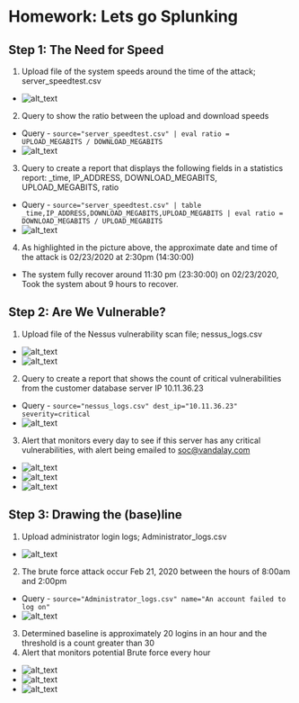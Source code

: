 # Homework: Lets go Splunking
## Step 1: The Need for Speed
1. Upload file of the system speeds around the time of the attack; server_speedtest.csv
- ![alt_text](HW18/image1.png)
2. Query to show the ratio between the upload and download speeds
- Query - `source="server_speedtest.csv" | eval ratio = UPLOAD_MEGABITS / DOWNLOAD_MEGABITS`
- ![alt_text](HW18/image2.png)
3. Query to create a report that displays the following fields in a statistics report: _time, IP_ADDRESS, DOWNLOAD_MEGABITS, UPLOAD_MEGABITS, ratio
- Query - `source="server_speedtest.csv" | table _time,IP_ADDRESS,DOWNLOAD_MEGABITS,UPLOAD_MEGABITS | eval ratio = DOWNLOAD_MEGABITS / UPLOAD_MEGABITS`
- ![alt_text](HW18/image3.png)
4. As highlighted in the picture above, the approximate date and time of the attack is 02/23/2020 at 2:30pm (14:30:00)
- The system fully recover around 11:30 pm (23:30:00) on 02/23/2020, Took the system about 9 hours to recover.

## Step 2: Are We Vulnerable?
1. Upload file of the Nessus vulnerability scan file; nessus_logs.csv
- ![alt_text](HW18/image4.png)
- ![alt_text](HW18/image5.png)
2. Query to create a report that shows the count of critical vulnerabilities from the customer database server IP 10.11.36.23
- Query - `source="nessus_logs.csv" dest_ip="10.11.36.23" severity=critical`
- ![alt_text](HW18/image6.png)
3. Alert that monitors every day to see if this server has any critical vulnerabilities, with alert being emailed to soc@vandalay.com
- ![alt_text](HW18/image7.png)
- ![alt_text](HW18/image8.png)
- ![alt_text](HW18/image9.png)

## Step 3: Drawing the (base)line
1. Upload administrator login logs; Administrator_logs.csv
- ![alt_text](HW18/image10.png)
2. The brute force attack occur Feb 21, 2020 between the hours of 8:00am and 2:00pm
- Query - `source="Administrator_logs.csv" name="An account failed to log on"`
- ![alt_text](HW18/image11.png)
3. Determined baseline is approximately 20 logins in an hour and the threshold is a count greater than 30
4. Alert that monitors potential Brute force every hour
- ![alt_text](HW18/image12.png)
- ![alt_text](HW18/image13.png)
- ![alt_text](HW18/image14.png)

